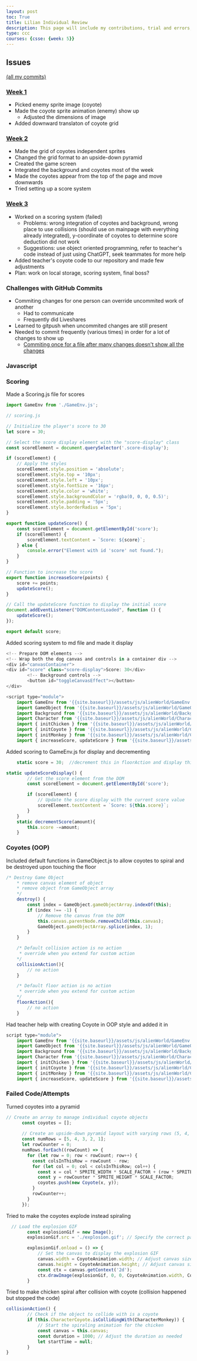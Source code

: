```yaml
---
layout: post
toc: True
title: Lilian Individual Review
description: This page will include my contributions, trial and errors, etc.
type: ccc
courses: {csse: {week: 5}}
---
```

## Issues
[(all my commits)](https://github.com/kaylale124/final-game/commits?author=LiliWuu)
### [Week 1](https://github.com/kaylale124/final-game/commit/563c2c9f005510ef8c312dd8fc15fd0f6573f420)
- Picked enemy sprite image (coyote)
- Made the coyote sprite animation (enemy) show up 
    - Adjusted the dimensions of image
- Added downward translaton of coyote grid

### [Week 2](https://github.com/kaylale124/final-game/commit/88fc4181fa3d61ca91553741f45163bd23ac0c5f)
- Made the grid of coyotes independent sprites
- Changed the grid format to an upside-down pyramid
- Created the game screen
- Integrated the background and coyotes most of the week
- Made the coyotes appear from the top of the page and move downwards
- Tried setting up a score system
### [Week 3](https://github.com/kaylale124/final-game/commit/0a792af965592520afa532f326ea31e42028b0d7)
- Worked on a scoring system (failed)
    - Problems: wrong integration of coyotes and background, wrong place to use collisions (should use on mainpage with everything already integrated), y-coordinate of coyotes to determine score deduction did not work
    - Suggestions: use object oriented programming, refer to teacher's code instead of just using ChatGPT, seek teammates for more help
- Added teacher's coyote code to our repository and made few adjustments
- Plan: work on local storage, scoring system, final boss?

### Challenges with GitHub Commits
- Commiting changes for one person can override uncommited work of another
    - Had to communicate
    - Frequently did Liveshares
- Learned to gitpush when uncommited changes are still present
- Needed to commit frequently (various times) in order for a lot of changes to show up
    - [Commiting once for a file after many changes doesn't show all the changes](https://github.com/kaylale124/final-game/commit/88fc4181fa3d61ca91553741f45163bd23ac0c5f) 

### Javascript
### Scoring 
Made a Scoring.js file for scores 
````javascript
import GameEnv from './GameEnv.js';

// scoring.js

// Initialize the player's score to 30
let score = 30;

// Select the score display element with the "score-display" class
const scoreElement = document.querySelector('.score-display');

if (scoreElement) {
    // Apply the styles
    scoreElement.style.position = 'absolute';
    scoreElement.style.top = '10px';
    scoreElement.style.left = '10px';
    scoreElement.style.fontSize = '16px';
    scoreElement.style.color = 'white';
    scoreElement.style.backgroundColor = 'rgba(0, 0, 0, 0.5)';
    scoreElement.style.padding = '5px';
    scoreElement.style.borderRadius = '5px';
}

export function updateScore() {
    const scoreElement = document.getElementById('score');
    if (scoreElement) {
        scoreElement.textContent = `Score: ${score}`;
    } else {
        console.error("Element with id 'score' not found.");
    }
}

// Function to increase the score
export function increaseScore(points) {
    score += points;
    updateScore();
}

// Call the updateScore function to display the initial score
document.addEventListener("DOMContentLoaded", function () {
    updateScore();
});

export default score;
````
Added scoring system to md file and made it display
````javascript
<!-- Prepare DOM elements -->
<!-- Wrap both the dog canvas and controls in a container div -->
<div id="canvasContainer">
<div id="score" class="score-display">Score: 30</div>
        <!-- Background controls -->
        <button id="toggleCanvasEffect"></button>
</div>

<script type="module">
    import GameEnv from '{{site.baseurl}}/assets/js/alienWorld/GameEnv.js';
    import GameObject from '{{site.baseurl}}/assets/js/alienWorld/GameObject.js';
    import Background from '{{site.baseurl}}/assets/js/alienWorld/Background.js';
    import Character from '{{site.baseurl}}/assets/js/alienWorld/Character.js';
    import { initChicken } from '{{site.baseurl}}/assets/js/alienWorld/CharacterChicken.js';
    import { initCoyote } from '{{site.baseurl}}/assets/js/alienWorld/CharacterCoyote2.js';
    import { initMonkey } from '{{site.baseurl}}/assets/js/alienWorld/CharacterMonkey.js';
    import { increaseScore, updateScore } from '{{site.baseurl}}/assets/js/alienWorld/Scoring.js';

````
Added scoring to GameEnv.js for display and decrementing
````javascript
    static score = 30;  //decrement this in floorAction and display this in DOM
````
````javascript
static updateScoreDisplay() {
        // Get the score element from the DOM
        const scoreElement = document.getElementById('score');

        if (scoreElement) {
            // Update the score display with the current score value
            scoreElement.textContent = `Score: ${this.score}`;
        }
    }
    static decrementScore(amount){
        this.score -=amount;
    }
````
### Coyotes (OOP)
Included default functions in GameObject.js to allow coyotes to spiral and be destroyed upon touching the floor
````javascript
/* Destroy Game Object
    * remove canvas element of object
    * remove object from GameObject array
    */
    destroy() {
        const index = GameObject.gameObjectArray.indexOf(this);
        if (index !== -1) {
            // Remove the canvas from the DOM
            this.canvas.parentNode.removeChild(this.canvas);
            GameObject.gameObjectArray.splice(index, 1);
        }
    }

    /* Default collision action is no action
     * override when you extend for custom action
    */
    collisionAction(){
        // no action
    }

    /* Default floor action is no action
     * override when you extend for custom action
    */
    floorAction(){
        // no action
    }

````
Had teacher help with creating Coyote in OOP style and added it in
````javascript
script type="module">
    import GameEnv from '{{site.baseurl}}/assets/js/alienWorld/GameEnv.js';
    import GameObject from '{{site.baseurl}}/assets/js/alienWorld/GameObject.js';
    import Background from '{{site.baseurl}}/assets/js/alienWorld/Background.js';
    import Character from '{{site.baseurl}}/assets/js/alienWorld/Character.js';
    import { initChicken } from '{{site.baseurl}}/assets/js/alienWorld/CharacterChicken.js';
    import { initCoyote } from '{{site.baseurl}}/assets/js/alienWorld/CharacterCoyote2.js';
    import { initMonkey } from '{{site.baseurl}}/assets/js/alienWorld/CharacterMonkey.js';
    import { increaseScore, updateScore } from '{{site.baseurl}}/assets/js/alienWorld/Scoring.js';
````


### Failed Code/Attempts
Turned coyotes into a pyramid
````javascript
// Create an array to manage individual coyote objects
      const coyotes = [];
  
      // Create an upside-down pyramid layout with varying rows (5, 4, 3, 2, 1)
      const numRows = [5, 4, 3, 2, 1];
      let rowCounter = 0;
      numRows.forEach((rowCount) => {
        for (let row = 0; row < rowCount; row++) {
          const colsInThisRow = rowCount - row;
          for (let col = 0; col < colsInThisRow; col++) {
            const x = col * SPRITE_WIDTH * SCALE_FACTOR + (row * SPRITE_WIDTH * SCALE_FACTOR) / 2;
            const y = rowCounter * SPRITE_HEIGHT * SCALE_FACTOR;
            coyotes.push(new Coyote(x, y));
          }
          rowCounter++;
        }
      });
````
Tried to make the coyotes explode instead spiraling
````javascript
  // Load the explosion GIF
        const explosionGif = new Image();
        explosionGif.src = './explosion.gif'; // Specify the correct path

        explosionGif.onload = () => {
            // Set the canvas to display the explosion GIF
            canvas.width = CoyoteAnimation.width; // Adjust canvas size as needed
            canvas.height = CoyoteAnimation.height; // Adjust canvas size as needed
            const ctx = canvas.getContext('2d');
            ctx.drawImage(explosionGif, 0, 0, CoyoteAnimation.width, CoyoteAnimation.height);
        }

````
Tried to make chicken spiral after collision with coyote (collision happened but stopped the code)
````javascript
collisionAction() {
        // Check if the object to collide with is a coyote
        if (this.CharacterCoyote.isCollidingWith(CharacterMonkey)) {
            // Start the spiraling animation for the chicken
            const canvas = this.canvas;
            const duration = 1000; // Adjust the duration as needed
            let startTime = null;
        }
}
````
